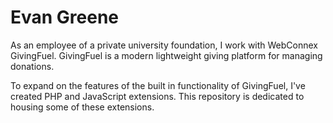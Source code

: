 # Evan Greene
As an employee of a private university foundation, I work with WebConnex GivingFuel.  GivingFuel is a modern lightweight giving platform for managing donations.

To expand on the features of the built in functionality of GivingFuel, I've created PHP and JavaScript extensions.  This repository is dedicated to housing some of these extensions.
